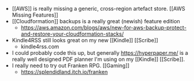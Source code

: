 - [[AWS]] is really missing a generic, cross-region artefact store. [[AWS Missing Features]]
- [[Cloudformation]] backups is a really great (newish) feature edition
	- https://aws.amazon.com/blogs/aws/new-for-aws-backup-protect-and-restore-your-cloudformation-stacks/
- Kindle4RSS still looks great on my new [[Kindle]] [[Scribe]]
	- kindle4rss.com
- I could probably code this up, but generally https://hyperpaper.me/ is a really well designed PDF planner I'm using on my [[Kindle]] [[Scribe]]. 
- I really need to try out Franken RPG. [[Gaming]]
	- https://splendidland.itch.io/franken